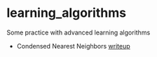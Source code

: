 # learning_algorithms
Some practice with advanced learning algorithms
- Condensed Nearest Neighbors [writeup](https://github.com/kevinstan/learning_algorithms/blob/master/writeups/pa1_prototype_selection.pdf)
